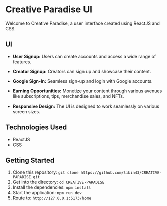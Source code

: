 # Creative Paradise UI

Welcome to Creative Paradise, a user interface created using ReactJS and CSS.

## UI 

- **User Signup:** Users can create accounts and access a wide range of features.

- **Creator Signup:** Creators can sign up and showcase their content.

- **Google Sign-In:** Seamless sign-up and login with Google accounts.

- **Earning Opportunities:** Monetize your content through various avenues like subscriptions, tips, merchandise sales, and NFTs.

- **Responsive Design:** The UI is designed to work seamlessly on various screen sizes.

## Technologies Used

- ReactJS
- CSS

## Getting Started

1. Clone this repository: `git clone https://github.com/libin43/CREATIVE-PARADISE.git`
2. Get into the directory: `cd CREATIVE-PARADISE`
3. Install the dependencies: `npm install`
4. Start the application: `npm run dev`
5. Route to: `http://127.0.0.1:5173/home`